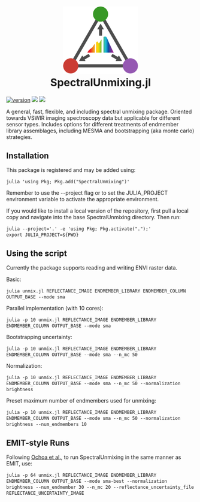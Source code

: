 <h1 align="center">
<br>
<a href="https://github.com/emit-sds/SpectralUnmixing.jl"><img src="docs/src/assets/logo.svg" alt="SpectralUnmixing.jl" width="200"></a>
<br>
SpectralUnmixing.jl
<br>
</h1>


[![version](https://github.com/emit-sds/SpectralUnmixing/actions/workflows/unit-tests.yml/badge.svg)](https://github.com/emit-sds/SpectralUnmixing/actions/workflows/unit-tests.yml/)
[![](https://img.shields.io/github/license/emit-sds/SpectralUnmixing)](https://github.com/emit-sds/SpectralUnmixing/blob/master/LICENSE)
[![](https://img.shields.io/badge/docs-latest-blue)](https://emit-sds.github.io/SpectralUnmixing.jl)

A general, fast, flexible, and including spectral unmixing package.  Oriented towards VSWIR imaging spectroscopy data but applicable for different sensor types.  Includes options for different treatments of endmember library assemblages, including MESMA and bootstrapping (aka monte carlo) strategies.


## Installation
This package is registered and may be added using:
```
julia 'using Pkg; Pkg.add("SpectralUnmixing")'
```
Remember to use the --project flag or to set the JULIA_PROJECT environment variable to activate the appropriate environment.

If you would like to install a local version of the repository, first pull a local copy and navigate into the base SpectralUnmixing directory.  Then run:

```
julia --project='.' -e 'using Pkg; Pkg.activate(".");'
export JULIA_PROJECT=${PWD}
```

## Using the script
Currently the package supports reading and writing ENVI raster data.

Basic:

```
julia unmix.jl REFLECTANCE_IMAGE ENDMEMBER_LIBRARY ENDMEMBER_COLUMN OUTPUT_BASE --mode sma
```


Parallel implementation (with 10 cores):

```
julia -p 10 unmix.jl REFLECTANCE_IMAGE ENDMEMBER_LIBRARY ENDMEMBER_COLUMN OUTPUT_BASE --mode sma
```

Bootstrapping uncertainty:

```
julia -p 10 unmix.jl REFLECTANCE_IMAGE ENDMEMBER_LIBRARY ENDMEMBER_COLUMN OUTPUT_BASE --mode sma --n_mc 50
```

Normalization:

```
julia -p 10 unmix.jl REFLECTANCE_IMAGE ENDMEMBER_LIBRARY ENDMEMBER_COLUMN OUTPUT_BASE --mode sma --n_mc 50 --normalization brightness
```

Preset maximum number of endmembers used for unmixing:

```
julia -p 10 unmix.jl REFLECTANCE_IMAGE ENDMEMBER_LIBRARY ENDMEMBER_COLUMN OUTPUT_BASE --mode sma --n_mc 50 --normalization brightness --num_endmembers 10
```

## EMIT-style Runs
Following [Ochoa et al.](https://d197for5662m48.cloudfront.net/documents/publicationstatus/232672/preprint_pdf/973acea360e10b97752976bf19e5c071.pdf), to run SpectralUnmixing in the same manner as EMIT, use:

```
julia -p 64 unmix.jl REFLECTANCE_IMAGE ENDMEMBER_LIBRARY ENDMEMBER_COLUMN OUTPUT_BASE --mode sma-best --normalization brightness --num_endmember 30 --n_mc 20 --reflectance_uncertainty_file REFLECTANCE_UNCERTAINTY_IMAGE
```
